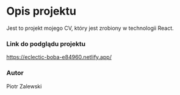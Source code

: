 # Opis projektu

Jest to projekt mojego CV, który jest zrobiony w technologii React.

### Link do podglądu projektu

https://eclectic-boba-e84960.netlify.app/

### Autor

Piotr Zalewski